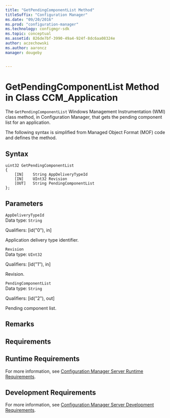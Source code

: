 ```yaml
---
title: "GetPendingComponentList Method"
titleSuffix: "Configuration Manager"
ms.date: "09/20/2016"
ms.prod: "configuration-manager"
ms.technology: configmgr-sdk
ms.topic: conceptual
ms.assetid: 826de7bf-3990-49a4-924f-8dc6aa08324e
author: aczechowski
ms.author: aaroncz
manager: dougeby


---
```

# GetPendingComponentList Method in Class CCM_Application
The `GetPendingComponentList` Windows Management Instrumentation (WMI) class method, in Configuration Manager, that gets the pending component list for an application.   

 The following syntax is simplified from Managed Object Format (MOF) code and defines the method.  

## Syntax  

```  
uint32 GetPendingComponentList   
{  
    [IN]    String AppDeliveryTypeId  
    [IN]    UInt32 Revision  
    [OUT]   String PendingComponentList  
};  
```  

## Parameters  
 `AppDeliveryTypeId`  
 Data type: `String`  

 Qualifiers: [id("0"), in]  

 Application delivery type identifier.    

 `Revision`  
 Data type: `UInt32`  

 Qualifiers: [id("1"), in]  

 Revision.    

 `PendingComponentList`  
 Data type: `String`  

 Qualifiers: [id("2"), out]  

 Pending component list.    

## Remarks  

## Requirements  

## Runtime Requirements  
 For more information, see [Configuration Manager Server Runtime Requirements](../../../../../develop/core/reqs/server-runtime-requirements.md).  

## Development Requirements  
 For more information, see [Configuration Manager Server Development Requirements](../../../../../develop/core/reqs/server-development-requirements.md).
